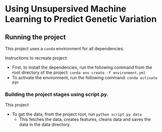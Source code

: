 # Using Unsupersived Machine Learning to Predict Genetic Variation

## Running the project
This project uses a `conda` environment for all dependencies.

Instructions to recreate project:
- First, to install the dependencies, run the following command from the root directory of the project: `conda env create -f environment.yml`
- To activate the environment, run the following command: `conda activate pgv`

### Building the project stages using script.py.
This project

- To get the data, from the project root, run `python script.py data`
    - This fetches the data, creates features, cleans data and saves the data in the data directory.